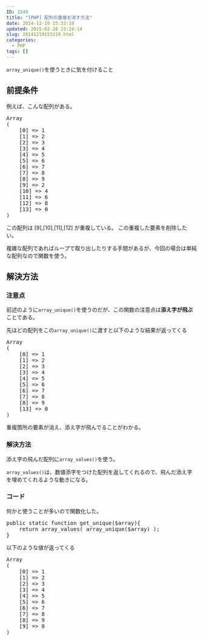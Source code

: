```yaml
---
ID: 1549
title: "[PHP] 配列の重複を消す方法"
date: 2014-12-19 15:33:19
updated: 2015-02-28 23:24:14
slug: 20141219153319.html
categories:
  - PHP
tags: []
---
```


<code>array_unique()</code>を使うときに気を付けること

<!--more-->
<h2>前提条件</h2>
例えば、こんな配列がある。
<pre>Array
(
    [0] => 1
    [1] => 2
    [2] => 3
    [3] => 4
    [4] => 5
    [5] => 6
    [6] => 7
    [7] => 8
    [8] => 9
    [9] => 2
    [10] => 4
    [11] => 6
    [12] => 8
    [13] => 0
)</pre>
この配列は [9],[10],[11],[12] が重複している。
この重複した要素を削除したい。

複雑な配列であればループで取り出したりする手間があるが、今回の場合は単純な配列なので関数を使う。

<h2>解決方法</h2>
<h3>注意点</h3>
前述のように<code>array_unique()</code>を使うのだが、この関数の注意点は<strong>添え字が飛ぶ</strong>ことである。

先ほどの配列をこの<code>array_unique()</code>に渡すと以下のような結果が返ってくる

<pre>Array
(
    [0] => 1
    [1] => 2
    [2] => 3
    [3] => 4
    [4] => 5
    [5] => 6
    [6] => 7
    [7] => 8
    [8] => 9
    [13] => 0
)</pre>

重複箇所の要素が消え、添え字が飛んでることがわかる。

<h3>解決方法</h3>
添え字の飛んだ配列に<code>array_values()</code>を使う。

<code>array_values()</code>は、数値添字をつけた配列を返してくれるので、飛んだ添え字を埋めてくれるような動きになる。

<h3>コード</h3>
何かと使うことが多いので関数化した。

<pre class="prettyprint linenums lang-php">public static function get_unique($array){
    return array_values( array_unique($array) );
}</pre>

以下のような値が返ってくる

<pre>Array
(
    [0] => 1
    [1] => 2
    [2] => 3
    [3] => 4
    [4] => 5
    [5] => 6
    [6] => 7
    [7] => 8
    [8] => 9
    [9] => 0
)</pre>
